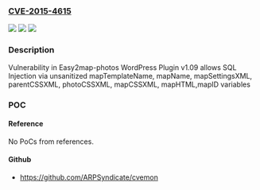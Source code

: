 ### [CVE-2015-4615](https://cve.mitre.org/cgi-bin/cvename.cgi?name=CVE-2015-4615)
![](https://img.shields.io/static/v1?label=Product&message=Easy2map-photos%20WordPress%20Plugin&color=blue)
![](https://img.shields.io/static/v1?label=Version&message=1.09%201.09%20&color=brighgreen)
![](https://img.shields.io/static/v1?label=Vulnerability&message=SQL%20Injection%20in%20easy2map-photos%20wordpress%20plugin%20v1.09&color=brighgreen)

### Description

Vulnerability in Easy2map-photos WordPress Plugin v1.09 allows SQL Injection via unsanitized mapTemplateName, mapName, mapSettingsXML, parentCSSXML, photoCSSXML, mapCSSXML, mapHTML,mapID variables

### POC

#### Reference
No PoCs from references.

#### Github
- https://github.com/ARPSyndicate/cvemon

